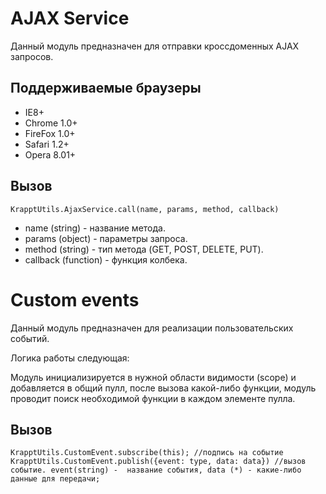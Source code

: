 # AJAX Service

Данный модуль предназначен для отправки кроссдоменных AJAX запросов. 

## Поддерживаемые браузеры

* IE8+
* Chrome 1.0+
* FireFox 1.0+
* Safari 1.2+
* Opera 8.01+

## Вызов

`KrapptUtils.AjaxService.call(name, params, method, callback)`

* name (string) - название метода.
* params (object) - параметры запроса.
* method (string) - тип метода (GET, POST, DELETE, PUT).
* callback (function) - функция колбека.

# Custom events

Данный модуль предназначен для реализации пользовательских событий. 

Логика работы следующая: 

Модуль инициализируется в нужной области видимости (scope) и добавляется в общий пулл, после вызова какой-либо функции, модуль проводит поиск необходимой функции в каждом элементе пулла.

## Вызов

`KrapptUtils.CustomEvent.subscribe(this); //подпись на событие`
`KrapptUtils.CustomEvent.publish({event: type, data: data}) //вызов событие. event(string) -  название события, data (*) - какие-либо данные для передачи;`